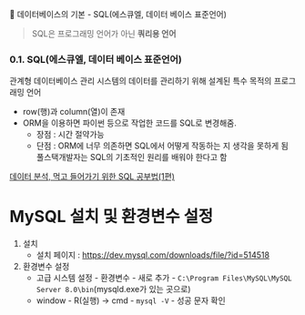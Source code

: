 📌 데이터베이스의 기본 - SQL(에스큐엘, 데이터 베이스 표준언어)
> SQL은 프로그래밍 언어가 아닌 **쿼리용 언어**
### 0.1. **SQL(에스큐엘, 데이터 베이스 표준언어)**
관계형 데이터베이스 관리 시스템의 데이터를 관리하기 위해 설계된 특수 목적의 프로그래밍 언어
-   row(행)과 column(열)이 존재
-   ORM을 이용하면 파이썬 등으로 작업한 코드를 SQL로 변경해줌.
    -   장점 : 시간 절약가능
    -   단점 : ORM에 너무 의존하면 SQL에서 어떻게 작동하는 지 생각을 못하게 됨
        풀스택개발자는 SQL의 기초적인 원리를 배워야 한다고 함

[데이터 분석, 먹고 들어가기 위한 SQL 공부법(1편)](https://brunch.co.kr/@minu-log/5)

# MySQL 설치 및 환경변수 설정
1. 설치
	- 설치 페이지 : https://dev.mysql.com/downloads/file/?id=514518
2. 환경변수 설정
	- 고급 시스템 설정 - 환경변수 - 새로 추가 - `C:\Program Files\MySQL\MySQL Server 8.0\bin`(mysqld.exe가 있는 곳으로)
	- window - R(실행) ->  cmd - `mysql -V` - 성공 문자 확인